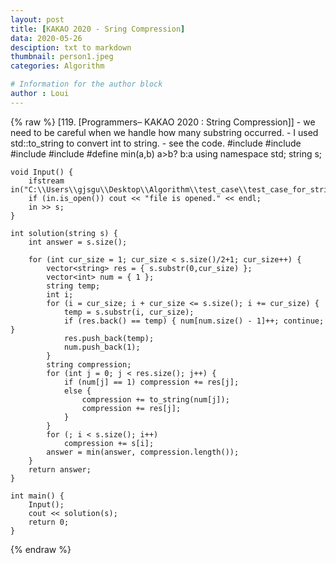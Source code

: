 ```yaml
---
layout: post
title: [KAKAO 2020 - Sring Compression]
data: 2020-05-26
desciption: txt to markdown
thumbnail: person1.jpeg
categories: Algorithm

# Information for the author block
author : Loui
---
```


{% raw %}
	﻿[119. [Programmers– KAKAO 2020 : String Compression]]
	- we need to be careful when we handle how many substring occurred.
	- I used std::to_string to convert int to string.
	- see the code.
	#include<iostream>
	#include<fstream>
	#include<vector>
	#include<string>
	#define min(a,b) a>b? b:a
	using namespace std;
	string s;
	
	void Input() {
		ifstream in("C:\\Users\\gjsgu\\Desktop\\Algorithm\\test_case\\test_case_for_string_compression.txt");
		if (in.is_open()) cout << "file is opened." << endl;
		in >> s;
	}
	
	int solution(string s) {
		int answer = s.size();
		
		for (int cur_size = 1; cur_size < s.size()/2+1; cur_size++) {
			vector<string> res = { s.substr(0,cur_size) };
			vector<int> num = { 1 };
			string temp;
			int i;
			for (i = cur_size; i + cur_size <= s.size(); i += cur_size) {
				temp = s.substr(i, cur_size);
				if (res.back() == temp) { num[num.size() - 1]++; continue; }
				res.push_back(temp);
				num.push_back(1);
			}
			string compression;
			for (int j = 0; j < res.size(); j++) {
				if (num[j] == 1) compression += res[j];
				else {
					compression += to_string(num[j]);
					compression += res[j];
				}
			}
			for (; i < s.size(); i++)
				compression += s[i];
			answer = min(answer, compression.length());
		}
		return answer;
	}
	
	int main() {
		Input();
		cout << solution(s);
		return 0;
	}
	
{% endraw %}
